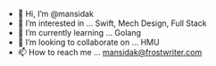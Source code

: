 - 👋 Hi, I’m @mansidak
- 👀 I’m interested in ... Swift, Mech Design, Full Stack
- 🌱 I’m currently learning ... Golang
- 💞️ I’m looking to collaborate on ... HMU
- 📫 How to reach me ... mansidak@frostwriter.com

<!---
mansidak/mansidak is a ✨ special ✨ repository because its `README.md` (this file) appears on your GitHub profile.
You can click the Preview link to take a look at your changes.
--->
